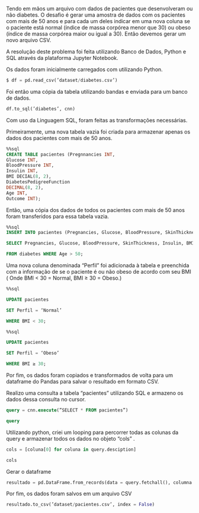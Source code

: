 Tendo em mãos um arquivo com dados de pacientes que desenvolveram ou não diabetes. O desafio é gerar uma amostra de dados com os pacientes com mais de 50 anos e para
cada um deles indicar em uma nova coluna se o paciente está normal (índice de massa corpórea
menor que 30) ou obeso (índice de massa corpórea maior ou igual a 30). Então devemos gerar
um novo arquivo CSV.


A resolução deste problema foi feita utilizando Banco de Dados, Python e SQL através da plataforma Jupyter Notebook. 



Os dados foram inicialmente carregados com utilizando Python.
```python
$ df = pd.read_csv(’dataset/diabetes.csv’)
```



Foi então uma cópia da tabela utilizando bandas e enviada para um banco de dados.
```python
df.to_sql(’diabetes’, cnn)
```


Com uso da Linguagem SQL, foram feitas as transformações necessárias. 

Primeiramente, uma nova tabela vazia foi criada para armazenar apenas os dados dos pacientes com mais de 50 anos.
```SQL
%%sql
CREATE TABLE pacientes (Pregnnancies INT,
Glucose INT,
BloodPressure INT,
Insulin INT,
BMI DECIAL(8, 2),
DiabetesPedigreeFunction
DECIMAL(8, 2),
Age INT,
Outcome INT);
```


Então, uma cópia dos dados de todos os pacientes com mais de 50 anos foram transferidos para essa tabela vazia.
```SQL
%%sql
INSERT INTO pacientes (Pregnancies, Glucose, BloodPressure, SkinThickness, Insulin, BMI, DiabetesPedigreeFunction, Age, Outcome)
```
```SQL
SELECT Pregnancies, Glucose, BloodPressure, SkinThickness, Insulin, BMI, DiabetesPedigreeFunction, Age, Outcome

FROM diabetes WHERE Age > 50;
```


Uma nova coluna denominada “Perfil” foi adicionada à tabela e preenchida com a informação de se o paciente é ou não obeso de acordo com seu BMI ( Onde BMI < 30 = Normal, BMI ≥ 30 = Obeso.)
```SQL
%%sql

UPDATE pacientes

SET Perfil = ‘Normal’

WHERE BMI < 30;
```
```SQL
%%sql

UPDATE pacientes

SET Perfil = ‘Obeso’

WHERE BMI ≥ 30;
```


Por fim, os dados foram copiados e transformados de volta para um dataframe do Pandas para salvar o resultado em formato CSV.


Realizo uma consulta a tabela “pacientes” utilizando SQL e armazeno os dados dessa consulta no cursor.

```SQL
query = cnn.execute(”SELECT * FROM pacientes”)

query
```


Utilizando python, criei um looping para percorrer todas as colunas da query e armazenar todos os dados no objeto “cols” .
```python
cols = [coluna[0] for coluna in query.desciption]

cols
```



Gerar o dataframe
```python
resultado = pd.DataFrame.from_records(data = query.fetchall(), columna = cols)
```


Por fim, os dados foram salvos em um arquivo CSV
```python
resultado.to_csv(’dataset/pacientes.csv’, index = False)
```
